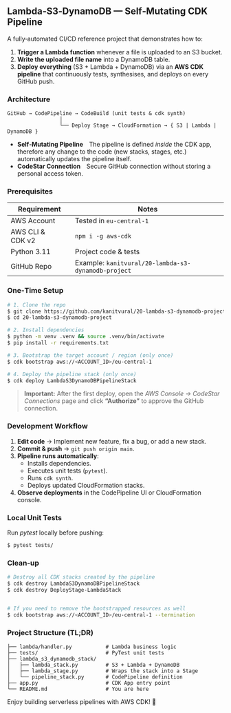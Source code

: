 ## Lambda‑S3‑DynamoDB — Self‑Mutating CDK Pipeline

A fully‑automated CI/CD reference project that demonstrates how to:

1. **Trigger a Lambda function** whenever a file is uploaded to an S3 bucket.
2. **Write the uploaded file name** into a DynamoDB table.
3. **Deploy everything** (S3 + Lambda + DynamoDB) via an **AWS CDK pipeline** that continuously tests, synthesises, and deploys on every GitHub push.

### Architecture

```
GitHub → CodePipeline → CodeBuild (unit tests & cdk synth)
                 │
                 └── Deploy Stage → CloudFormation → { S3 | Lambda | DynamoDB }
```

* **Self‑Mutating Pipeline** The pipeline is defined *inside* the CDK app, therefore any change to the code (new stacks, stages, etc.) automatically updates the pipeline itself.
* **CodeStar Connection** Secure GitHub connection without storing a personal access token.

### Prerequisites

| Requirement | Notes |
|-------------|-------|
| AWS Account | Tested in `eu‑central‑1` |
| AWS CLI & CDK v2 | `npm i -g aws-cdk` |
| Python 3.11 | Project code & tests |
| GitHub Repo | Example: `kanitvural/20-lambda-s3-dynamodb-project` |

### One‑Time Setup

```bash
# 1. Clone the repo
$ git clone https://github.com/kanitvural/20-lambda-s3-dynamodb-project.git
$ cd 20-lambda-s3-dynamodb-project

# 2. Install dependencies
$ python -m venv .venv && source .venv/bin/activate
$ pip install -r requirements.txt

# 3. Bootstrap the target account / region (only once)
$ cdk bootstrap aws://<ACCOUNT_ID>/eu-central-1

# 4. Deploy the pipeline stack (only once)
$ cdk deploy LambdaS3DynamoDBPipelineStack
```

> **Important:** After the first deploy, open the *AWS Console → CodeStar Connections* page and click **“Authorize”** to approve the GitHub connection.

### Development Workflow

1. **Edit code** → Implement new feature, fix a bug, or add a new stack.
2. **Commit & push** → `git push origin main`.
3. **Pipeline runs automatically**:
   * Installs dependencies.
   * Executes unit tests (`pytest`).
   * Runs `cdk synth`.
   * Deploys updated CloudFormation stacks.
4. **Observe deployments** in the CodePipeline UI or CloudFormation console.

### Local Unit Tests

Run *pytest* locally before pushing:

```bash
$ pytest tests/
```

### Clean‑up

```bash
# Destroy all CDK stacks created by the pipeline
$ cdk destroy LambdaS3DynamoDBPipelineStack
$ cdk destroy DeployStage-LambdaStack


# If you need to remove the bootstrapped resources as well
$ cdk bootstrap aws://<ACCOUNT_ID>/eu-central-1 --termination
```

### Project Structure (TL;DR)

```
├── lambda/handler.py           # Lambda business logic
├── tests/                      # PyTest unit tests
├── lambda_s3_dynamodb_stack/
│   ├── lambda_stack.py         # S3 + Lambda + DynamoDB
│   ├── lambda_stage.py         # Wraps the stack into a Stage
│   └── pipeline_stack.py       # CodePipeline definition
├── app.py                      # CDK App entry point
└── README.md                   # You are here
```

Enjoy building serverless pipelines with AWS CDK! 🎉